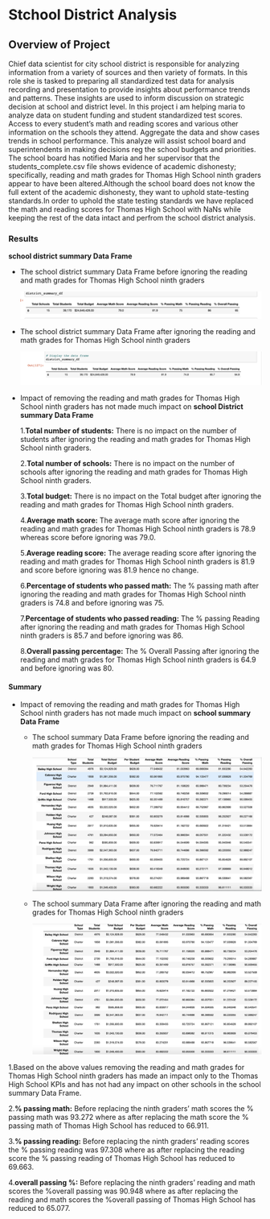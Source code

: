 # Stchool District Analysis

## Overview of Project
Chief data scientist for city school district is responsible for analyzing information from a variety of sources and then variety of formats. In this role she is tasked  to preparing all standardized test data for analysis recording and presentation to provide insights about performance trends and patterns. These insights are used to inform discussion on strategic decision at school and district level. 
In this project i am helping maria to analyze data on student funding and student standardized test scores. Access to every student’s math and reading scores and various other information on the schools they attend.
Aggregate the data and show cases trends in school performance. This analyze will assist school board and superintendents in making decisions reg the school budgets and priorities.
The school board has notified Maria and her supervisor that the students_complete.csv file shows evidence of academic dishonesty; specifically, reading and math grades for Thomas High School ninth graders appear to have been altered.Although the school board does not know the full extent of the academic dishonesty, they want to uphold state-testing standards.In order to uphold the state testing standards we have replaced the math and reading scores for Thomas High School with NaNs while keeping the rest of the data intact and perfrom the school district analysis.

### Results
 **school district summary Data Frame**
 
  - The school district summary Data Frame before ignoring the reading and math grades for Thomas High School ninth graders

  
      ![](images/Old%20District%20Summary%20DF.png)
      
  - The school district summary Data Frame after ignoring the reading and math grades for Thomas High School ninth graders
  
      ![](images/New%20District%20Summary%20DF.png)
      
 - Impact of removing the reading and math grades for Thomas High School ninth graders has not made much impact on **school District summary Data Frame**
 
     1.**Total number of students:** There is no impact on the number of students after ignoring the reading and math grades for Thomas High School ninth graders.
     
     2.**Total number of schools:** There is no impact on the number of schools after ignoring the reading and math grades for Thomas High School ninth graders.
     
     3.**Total budget:** There is no impact on the Total budget after ignoring the reading and math grades for Thomas High School ninth graders.
     
     4.**Average math score:** The average math score after ignoring the reading and math grades for Thomas High School ninth graders is 78.9 whereas score  before ignoring was 79.0.
     
     5.**Average reading score:** The average reading score after ignoring the reading and math grades for Thomas High School ninth graders is 81.9 and score before ignoring was 81.9 hence no change.
     
     6.**Percentage of students who passed math:** The % passing math after ignoring the reading and math grades for Thomas High School ninth graders is 74.8 and before ignoring was 75.
     
     7.**Percentage of students who passed reading:** The % passing Reading after ignoring the reading and math grades for Thomas High School ninth graders is 85.7 and before ignoring was 86.
     
     8.**Overall passing percentage:** The % Overall Passing after ignoring the reading and math grades for Thomas High School ninth graders is 64.9 and before ignoring was 80.
  


#### Summary
 
- Impact of removing the reading and math grades for Thomas High School ninth graders has not made much impact on **school summary Data Frame**

  
   - The school summary Data Frame before ignoring the reading and math grades for Thomas High School ninth graders
  
      ![](images/Old%20School%20Summary%20DF.png)
      
   - The school summary Data Frame after ignoring the reading and math grades for Thomas High School ninth graders
  
      ![](images/New%20School%20Summary%20DF.png)

1.Based on the above values removing the reading and math grades for Thomas High School ninth graders has made an impact only to the Thomas High School KPIs and has not had any impact on other schools in the school summary Data Frame.

2.**% passing math:** Before replacing the ninth graders’ math scores the % passing math  was 93.272 where as after replacing the math score the % passing math of Thomas High School has reduced to 66.911.

3.**% passing reading:** Before replacing the ninth graders’ reading scores the % passing reading was 97.308 where as after replacing the reading score the % passing reading of Thomas High School has reduced to 69.663.

4.**overall passing %:** Before replacing the ninth graders’ reading and math scores the %overall passing was 90.948 where as after replacing the reading and math scores the %overall passing of Thomas High School has reduced to 65.077.


